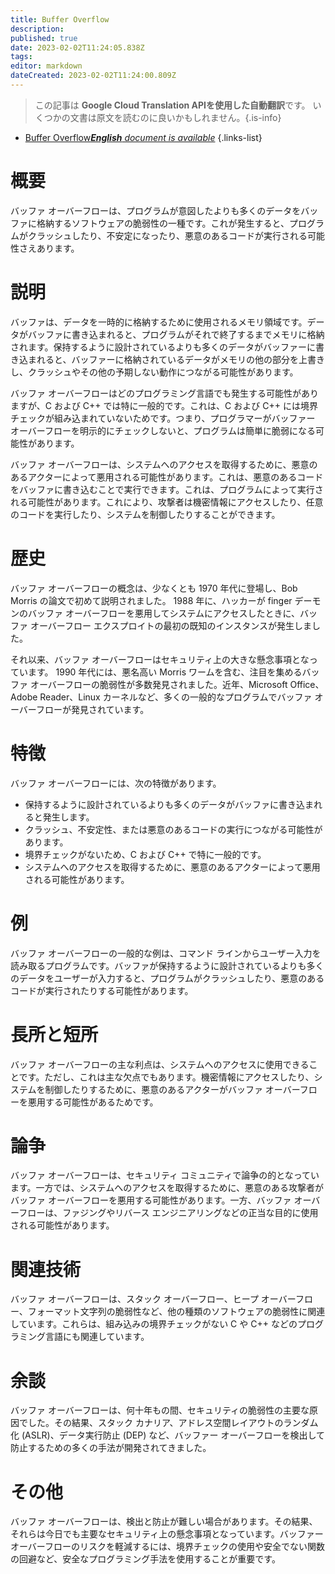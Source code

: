 ```yaml
---
title: Buffer Overflow
description: 
published: true
date: 2023-02-02T11:24:05.838Z
tags: 
editor: markdown
dateCreated: 2023-02-02T11:24:00.809Z
---
```


> この記事は **Google Cloud Translation APIを使用した自動翻訳**です。
いくつかの文書は原文を読むのに良いかもしれません。{.is-info}



- [Buffer Overflow***English** document is available*](/en/Knowledge-base/Dictionary/buffer-overflow)
{.links-list}


# 概要
バッファ オーバーフローは、プログラムが意図したよりも多くのデータをバッファに格納するソフトウェアの脆弱性の一種です。これが発生すると、プログラムがクラッシュしたり、不安定になったり、悪意のあるコードが実行される可能性さえあります。

# 説明
バッファは、データを一時的に格納するために使用されるメモリ領域です。データがバッファに書き込まれると、プログラムがそれで終了するまでメモリに格納されます。保持するように設計されているよりも多くのデータがバッファーに書き込まれると、バッファーに格納されているデータがメモリの他の部分を上書きし、クラッシュやその他の予期しない動作につながる可能性があります。

バッファ オーバーフローはどのプログラミング言語でも発生する可能性がありますが、C および C++ では特に一般的です。これは、C および C++ には境界チェックが組み込まれていないためです。つまり、プログラマーがバッファー オーバーフローを明示的にチェックしないと、プログラムは簡単に脆弱になる可能性があります。

バッファ オーバーフローは、システムへのアクセスを取得するために、悪意のあるアクターによって悪用される可能性があります。これは、悪意のあるコードをバッファに書き込むことで実行できます。これは、プログラムによって実行される可能性があります。これにより、攻撃者は機密情報にアクセスしたり、任意のコードを実行したり、システムを制御したりすることができます。

# 歴史
バッファ オーバーフローの概念は、少なくとも 1970 年代に登場し、Bob Morris の論文で初めて説明されました。 1988 年に、ハッカーが finger デーモンのバッファ オーバーフローを悪用してシステムにアクセスしたときに、バッファ オーバーフロー エクスプロイトの最初の既知のインスタンスが発生しました。

それ以来、バッファ オーバーフローはセキュリティ上の大きな懸念事項となっています。 1990 年代には、悪名高い Morris ワームを含む、注目を集めるバッファ オーバーフローの脆弱性が多数発見されました。近年、Microsoft Office、Adobe Reader、Linux カーネルなど、多くの一般的なプログラムでバッファ オーバーフローが発見されています。

# 特徴
バッファ オーバーフローには、次の特徴があります。

- 保持するように設計されているよりも多くのデータがバッファに書き込まれると発生します。
- クラッシュ、不安定性、または悪意のあるコードの実行につながる可能性があります。
- 境界チェックがないため、C および C++ で特に一般的です。
- システムへのアクセスを取得するために、悪意のあるアクターによって悪用される可能性があります。

# 例
バッファ オーバーフローの一般的な例は、コマンド ラインからユーザー入力を読み取るプログラムです。バッファが保持するように設計されているよりも多くのデータをユーザーが入力すると、プログラムがクラッシュしたり、悪意のあるコードが実行されたりする可能性があります。

# 長所と短所
バッファ オーバーフローの主な利点は、システムへのアクセスに使用できることです。ただし、これは主な欠点でもあります。機密情報にアクセスしたり、システムを制御したりするために、悪意のあるアクターがバッファ オーバーフローを悪用する可能性があるためです。

# 論争
バッファ オーバーフローは、セキュリティ コミュニティで論争の的となっています。一方では、システムへのアクセスを取得するために、悪意のある攻撃者がバッファ オーバーフローを悪用する可能性があります。一方、バッファ オーバーフローは、ファジングやリバース エンジニアリングなどの正当な目的に使用される可能性があります。

# 関連技術
バッファ オーバーフローは、スタック オーバーフロー、ヒープ オーバーフロー、フォーマット文字列の脆弱性など、他の種類のソフトウェアの脆弱性に関連しています。これらは、組み込みの境界チェックがない C や C++ などのプログラミング言語にも関連しています。

# 余談
バッファ オーバーフローは、何十年もの間、セキュリティの脆弱性の主要な原因でした。その結果、スタック カナリア、アドレス空間レイアウトのランダム化 (ASLR)、データ実行防止 (DEP) など、バッファー オーバーフローを検出して防止するための多くの手法が開発されてきました。

# その他
バッファ オーバーフローは、検出と防止が難しい場合があります。その結果、それらは今日でも主要なセキュリティ上の懸念事項となっています。バッファー オーバーフローのリスクを軽減するには、境界チェックの使用や安全でない関数の回避など、安全なプログラミング手法を使用することが重要です。
